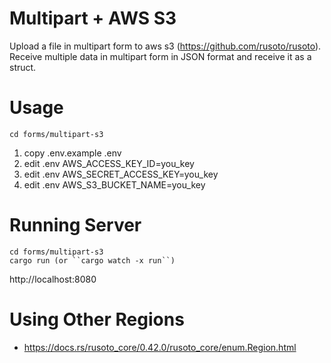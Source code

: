 # Multipart + AWS S3

Upload a file in multipart form to aws s3 (https://github.com/rusoto/rusoto).  
Receive multiple data in multipart form in JSON format and receive it as a struct.

# Usage

```
cd forms/multipart-s3
```

1. copy .env.example .env
1. edit .env AWS_ACCESS_KEY_ID=you_key
1. edit .env AWS_SECRET_ACCESS_KEY=you_key
1. edit .env AWS_S3_BUCKET_NAME=you_key

# Running Server

```
cd forms/multipart-s3
cargo run (or ``cargo watch -x run``)
```

http://localhost:8080

# Using Other Regions

<!-- - https://www.rusoto.org/regions.html -->

- https://docs.rs/rusoto_core/0.42.0/rusoto_core/enum.Region.html
